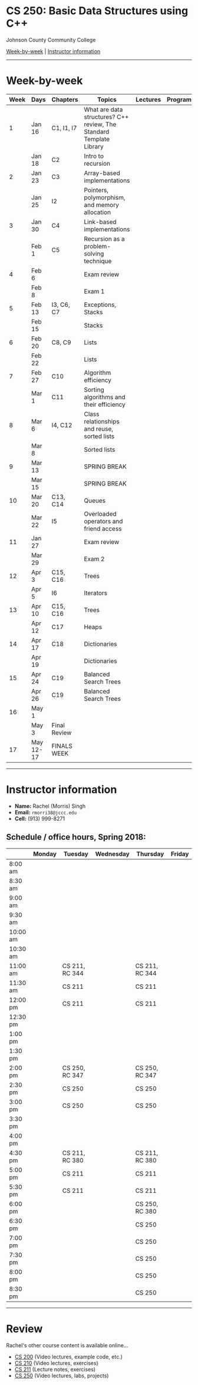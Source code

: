 # CS 250: Basic Data Structures using C++

Johnson County Community College

[Week-by-week](#Week-by-week) | [Instructor information](#instructor-information)

----------------------------------------------------------------------------------

# Week-by-week

| Week  | Days   | Chapters | Topics |  Lectures          | Programs  | Quizzes | 
| ------| ------ | -------- | ------ | ----------------- | ---------- | -------- |
| 1     | Jan 16 | C1, I1, I7 | What are data structures? C++ review, The Standard Template Library
|       | Jan 18 | C2 | Intro to recursion
| 2     | Jan 23 | C3 | Array-based implementations
|       | Jan 25 | I2 | Pointers, polymorphism, and memory allocation
| 3     | Jan 30 | C4 | Link-based implementations
|       | Feb 1  | C5 | Recursion as a problem-solving technique
| 4     | Feb 6  | | Exam review
|       | Feb 8  | | Exam 1
| 5     | Feb 13 | I3, C6, C7 | Exceptions, Stacks
|       | Feb 15 | | Stacks
| 6     | Feb 20 | C8, C9 | Lists
|       | Feb 22 | | Lists
| 7     | Feb 27 | C10 | Algorithm efficiency
|       | Mar 1  | C11 | Sorting algorithms and their efficiency
| 8     | Mar 6  | I4, C12 | Class relationships and reuse, sorted lists
|       | Mar 8  | | Sorted lists
| 9     | Mar 13 | | SPRING BREAK  
|       | Mar 15 | | SPRING BREAK  
| 10    | Mar 20 | C13, C14 | Queues
|       | Mar 22 | I5 | Overloaded operators and friend access
| 11    | Jan 27 | | Exam review
|       | Mar 29 | | Exam 2
| 12    | Apr 3  | C15, C16 | Trees
|       | Apr 5  | I6 | Iterators
| 13    | Apr 10 | C15, C16 | Trees
|       | Apr 12 | C17 | Heaps
| 14    | Apr 17 | C18 | Dictionaries
|       | Apr 19 | | Dictionaries
| 15    | Apr 24 | C19 | Balanced Search Trees
|       | Apr 26 | C19 | Balanced Search Trees
| 16    | May 1  | 
|       | May 3  | Final Review     |  |  |  |
| 17    | May 12-17 | FINALS WEEK | | |


---------------------------------------------------------------------------------

# Instructor information

* **Name:** Rachel (Morris) Singh
* **Email:** ``rmorri38@jccc.edu``
* **Cell:** (913) 999-8271

## Schedule / office hours, Spring 2018:

|         | Monday   | Tuesday  |  Wednesday          | Thursday  | Friday |
| ------  | ------ | -------    | ------------------ | ---------- | -------- |
| 8:00 am |       |       |       |       |       |
| 8:30 am |       |       |       |       |       |
| 9:00 am |       |       |       |       |       |
| 9:30 am |       |       |       |       |       |
| 10:00 am |       |       |       |       |       |
| 10:30 am |       |       |       |       |       |
| 11:00 am |       | CS 211, RC 344 |       | CS 211, RC 344 |       |
| 11:30 am |       | CS 211 |       | CS 211 |       |
| 12:00 pm |       | CS 211 |       | CS 211 |       |
| 12:30 pm |       |       |       |       |       |
| 1:00 pm |       |       |       |       |       |
| 1:30 pm |       |       |       |       |       |
| 2:00 pm |       | CS 250, RC 347 |       | CS 250, RC 347 |       |
| 2:30 pm |       | CS 250 |       | CS 250 |       |
| 3:00 pm |       | CS 250 |       | CS 250 |       |
| 3:30 pm |       |       |       |       |       |
| 4:00 pm |       |       |       |       |       |
| 4:30 pm |       | CS 211, RC 380 |       | CS 211, RC 380 |       |
| 5:00 pm |       | CS 211 |       | CS 211 |       |
| 5:30 pm |       | CS 211 |       | CS 211 |       |
| 6:00 pm |       |       |       | CS 250, RC 380 |       |
| 6:30 pm |       |       |       | CS 250 |       |
| 7:00 pm |       |       |       | CS 250 |       |
| 7:30 pm |       |       |       | CS 250 |       |
| 8:00 pm |       |       |       | CS 250 |       |
| 8:30 pm |       |       |       | CS 250 |       |

---------------------------------------------------------------------------------

# Review

Rachel's other course content is available online...

* [CS 200](http://edu.moosader.com/course/cs200/viewbyassignment.php) (Video lectures, example code, etc.)
* [CS 210](http://edu.moosader.com/course/cs210/viewbyassignment.php) (Video lectures, exercises)
* [CS 211](https://github.com/Rachels-Courses/CS211-Discrete-Structures-II) (Lecture notes, exercises)
* [CS 250](https://github.com/Rachels-Courses/CS250-Data-Structures) (Video lectures, labs, projects)
